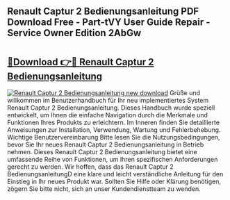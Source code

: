 ## Renault Captur 2 Bedienungsanleitung PDF Download Free - Part-tVY User Guide Repair - Service Owner Edition 2AbGw

# <h2><a href="http://df3ktqu.blite.top/?on=Renault+Captur+2+Bedienungsanleitung">🔗Download 👉🔴 Renault Captur 2 Bedienungsanleitung</a></h2>

[![Renault Captur 2 Bedienungsanleitung new download](https://i.imgur.com/lujVjoI.png)](http://df3ktqu.blite.top/?on=Renault+Captur+2+Bedienungsanleitung)
Grüße und willkommen im Benutzerhandbuch für Ihr neu implementiertes System Renault Captur 2 Bedienungsanleitung. Dieses Handbuch wurde speziell entwickelt, um Ihnen die einfache Navigation durch die Merkmale und Funktionen Ihres Produkts zu erleichtern. Im Inneren finden Sie detaillierte Anweisungen zur Installation, Verwendung, Wartung und Fehlerbehebung. Wichtige Benutzervereinbarung Bitte lesen Sie die Nutzungsbedingungen, bevor Sie Ihr neues Renault Captur 2 Bedienungsanleitung in Betrieb nehmen. Dieses Renault Captur 2 Bedienungsanleitung bietet eine umfassende Reihe von Funktionen, um Ihren spezifischen Anforderungen gerecht zu werden. Wir hoffen, dass das Renault Captur 2 BedienungsanleitungD eine klare und leicht verständliche Anleitung für den Einstieg in Ihr neues Produkt war. Sollten Sie Hilfe oder Klärung benötigen, zögern Sie bitte nicht, sich an unser Kundendienstteam zu wenden.
